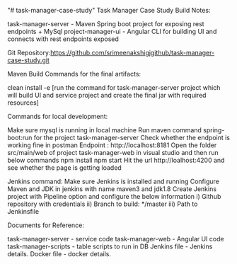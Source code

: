 "# task-manager-case-study" 
Task Manager Case Study Build Notes:

task-manager-server - Maven Spring boot project for exposing rest endpoints + MySql project-manager-ui - Angular CLI for building UI and connects with rest endpoints exposed

Git Repository:https://github.com/srimeenakshigjgithub/task-manager-case-study.git

Maven Build Commands for the final artifacts:

clean install -e	[run the command for task-manager-server project which will build UI and service project and create the final jar with required resources] 

Commands for local development:

Make sure mysql is running in local machine Run maven command spring-boot:run for the project task-manager-server Check whether the endpoint is working fine in postman Endpoint : http://localhost:8181 Open the folder src/main/web of project task-manager-web in visual studio and then run below commands npm install npm start Hit the url http://loalhost:4200 and see whether the page is getting loaded

Jenkins command: Make sure Jenkins is installed and running Configure Maven and JDK in jenkins with name maven3 and jdk1.8 Create Jenkins project with Pipeline option and configure the below information i) Github repository with credentials ii) Branch to build: */master iii) Path to Jenkinsfile

Documents for Reference:

task-manager-server - service code
task-manager-web - Angular UI code
task-manager-scripts - table scripts to run in DB
Jenkins file - Jenkins details.
Docker file - docker details.
